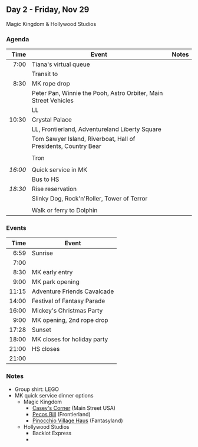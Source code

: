 ## Day 2 - Friday, Nov 29

Magic Kingdom & Hollywood Studios


### Agenda
 
|  Time | Event                    | Notes |
|------:|--------------------------|-------|
|  7:00 | Tiana's virtual queue    | |
|       | Transit to               | |
|  8:30 | MK rope drop             | |
|       | Peter Pan, Winnie the Pooh, Astro Orbiter, Main Street Vehicles| |
|       | LL                       | |
| 10:30 | Crystal Palace           | |
|       | LL, Frontierland, Adventureland Liberty Square | |
|       | Tom Sawyer Island, Riverboat, Hall of Presidents, Country Bear | |
|       |                          | |
|       | Tron                     | |
|       |                          | |
|_16:00_| Quick service in MK      | |
|       | Bus to HS                | |
|_18:30_| Rise reservation         | |
|       | Slinky Dog, Rock'n'Roller, Tower of Terror | |
|       |                          | |
|       | Walk or ferry to Dolphin | |


### Events

| Time | Event                      |
|-----:|----------------------------|
|  6:59| Sunrise                    |
|  7:00|                            |
|  8:30| MK early entry             |
|  9:00| MK park opening            |
| 11:15| Adventure Friends Cavalcade|
| 14:00| Festival of Fantasy Parade |
| 16:00| Mickey's Christmas Party   |
|  9:00| MK opening, 2nd rope drop  |
| 17:28| Sunset                     |
| 18:00| MK closes for holiday party|
| 21:00| HS closes                  |
| 21:00|                            |


### Notes

- Group shirt: LEGO
- MK quick service dinner options
  - Magic Kingdom
    - [Casey's Corner](https://disneyworld.disney.go.com/dining/magic-kingdom/caseys-corner/) (Main Street USA)
    - [Pecos Bill](https://disneyworld.disney.go.com/dining/magic-kingdom/pecos-bill-tall-tale-inn-and-cafe/) (Frontierland)
    - [Pinocchio Village Haus](https://disneyworld.disney.go.com/dining/magic-kingdom/pinocchio-village-haus/) (Fantasyland)
  - Hollywood Studios
    - Backlot Express
    - 


